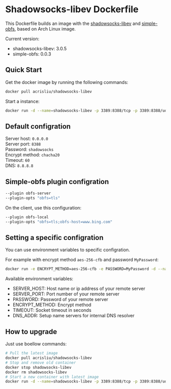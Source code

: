 # Shadowsocks-libev Dockerfile
This Dockerfile builds an image with the [shadowsocks-libev](https://github.com/shadowsocks/shadowsocks-libev/) and [simple-obfs](https://github.com/shadowsocks/simple-obfs), based on Arch Linux image.

Current version:
- shadowsocks-libev: 3.0.5
- simple-obfs: 0.0.3


## Quick Start

Get the docker image by running the following commands:

```bash
docker pull acrisliu/shadowsocks-libev
```

Start a instance:

```bash
docker run -d --name=shadowsocks-libev -p 3389:8388/tcp -p 3389:8388/udp acrisliu/shadowsocks-libev
```


## Default configration

Server host: `0.0.0.0`  
Server port: `8388`  
Password: `shadowsocks`  
Encrypt method: `chacha20`  
Timeout: `60`  
DNS: `8.8.8.8`  


## Simple-obfs plugin configration

```bash
--plugin obfs-server
--plugin-opts "obfs=tls"
```

On the client, use this configuration:

```bash
--plugin obfs-local
--plugin-opts "obfs=tls;obfs-host=www.bing.com"
```


## Setting a specific configration

You can use environment variables to specific configration.

For example with encrypt method `aes-256-cfb` and password `MyPassword`:

```bash
docker run -e ENCRYPT_METHOD=aes-256-cfb -e PASSWORD=MyPassword -d --name=shadowsocks-libev -p 3389:8388/tcp -p 3389:8388/udp acrisliu/shadowsocks-libev
```

Available environment variables:

- SERVER_HOST: Host name or ip address of your remote server
- SERVER_PORT: Port number of your remote server
- PASSWORD: Password of your remote server
- ENCRYPT_METHOD: Encrypt method
- TIMEOUT: Socket timeout in seconds
- DNS_ADDR: Setup name servers for internal DNS resolver


## How to upgrade

Just use boellow commands:

```bash
# Pull the latest image
docker pull acrisliu/shadowsocks-libev
# Stop and remove old container
docker stop shadowsocks-libev
docker rm shadowsocks-libev
# Start a new container with latest image
docker run -d --name=shadowsocks-libev -p 3389:8388/tcp -p 3389:8388/udp acrisliu/shadowsocks-libev
```
